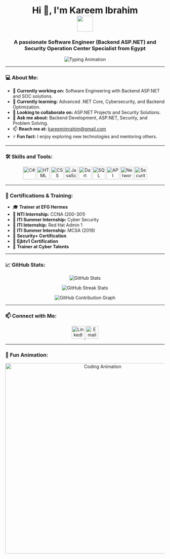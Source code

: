 <h1 align="center">
  Hi 👋, I'm Kareem Ibrahim
  <br>
  <img src="https://media.giphy.com/media/hvRJCLFzcasrR4ia7z/giphy.gif" width="50">
</h1>

<h3 align="center">A passionate Software Engineer (Backend ASP.NET) and Security Operation Center Specialist from Egypt</h3>

<p align="center">
  <img src="https://readme-typing-svg.herokuapp.com?font=Fira+Code&size=22&pause=1000&color=4A90E2&width=435&lines=Welcome+to+My+GitHub+Profile!;I+Love+Coding+%26+Solving+Problems!;Let's+Build+Great+Things+Together!;Backend+%7C+Security+%7C+Problem+Solving!" alt="Typing Animation" />
</p>

---

### 💻 About Me:
- 🔭 **Currently working on:** Software Engineering with Backend ASP.NET and SOC solutions.
- 🌱 **Currently learning:** Advanced .NET Core, Cybersecurity, and Backend Optimization.
- 👯 **Looking to collaborate on:** ASP.NET Projects and Security Solutions.
- 💬 **Ask me about:** Backend Development, ASP.NET, Security, and Problem Solving.
- 📫 **Reach me at:** [kareemimrahim@gmail.com](mailto:kareemimrahim@gmail.com)
- ⚡ **Fun fact:** I enjoy exploring new technologies and mentoring others.

---

### 🛠️ Skills and Tools:
<p align="center">
  <img src="https://img.icons8.com/color/48/000000/c-sharp-logo.png" alt="C#" height="40"/>
  <img src="https://img.icons8.com/color/48/000000/html-5--v1.png" alt="HTML" height="40"/>
  <img src="https://img.icons8.com/color/48/000000/css3.png" alt="CSS" height="40"/>
  <img src="https://img.icons8.com/color/48/000000/javascript--v1.png" alt="JavaScript" height="40"/>
  <img src="https://img.icons8.com/color/48/000000/dart.png" alt="Dart" height="40"/>
  <img src="https://img.icons8.com/color/48/000000/microsoft-sql-server.png" alt="SQL Server" height="40"/>
  <img src="https://img.icons8.com/color/48/000000/api-settings.png" alt="API" height="40"/>
  <img src="https://img.icons8.com/color/48/000000/network.png" alt="Network" height="40"/>
  <img src="https://img.icons8.com/color/48/000000/security-checked.png" alt="Security" height="40"/>
</p>

---

### 🏅 Certifications & Training:
- 🎓 **Trainer at EFG Hermes**
- 📜 **NTI Internship:** CCNA (200-301)
- 📜 **ITI Summer Internship:** Cyber Security
- 📜 **ITI Internship:** Red Hat Admin 1
- 📜 **ITI Summer Internship:** MCSA (2019)
- 📜 **Security+ Certification**
- 📜 **Ejbtv1 Certification**
- 📜 **Trainer at Cyber Talents**

---

### 📈 GitHub Stats:
<p align="center">
  <img src="https://github-readme-stats.vercel.app/api?username=Kareem-Ibrahim-Mahmoud&show_icons=true&locale=en&theme=radical" alt="GitHub Stats" />
</p>

<p align="center">
  <img src="https://github-readme-streak-stats.herokuapp.com?user=Kareem-Ibrahim-Mahmoud&theme=radical&date_format=M%20j%5B%2C%20Y%5D" alt="GitHub Streak Stats" />
</p>

<p align="center">
  <img src="https://activity-graph.herokuapp.com/graph?username=Kareem-Ibrahim-Mahmoud&theme=react-dark&bg_color=20232a&hide_border=true&area=true&custom_title=Contribution%20Graph" alt="GitHub Contribution Graph" />
</p>

---

### 📫 Connect with Me:
<p align="center">
  <a href="https://www.linkedin.com/in/kareem-ibrahim-mahmoud-98b23626a/" target="_blank">
    <img src="https://img.icons8.com/color/48/000000/linkedin-circled--v1.png" alt="LinkedIn" height="40"/>
  </a>
  <a href="mailto:kareemimrahim@gmail.com" target="_blank">
    <img src="https://img.icons8.com/ios-filled/50/000000/email.png" alt="Email" height="40"/>
  </a>
</p>

---

### 🎉 Fun Animation:
<p align="center">
  <img src="https://media.giphy.com/media/LmNwrBhejkK9EFP504/giphy.gif" width="600" alt="Coding Animation"/>
</p>
